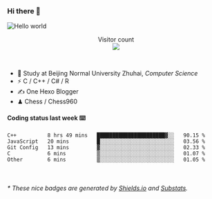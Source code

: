 ### Hi there 👋


<img src="https://raw.githubusercontent.com/sagar-viradiya/sagar-viradiya/master/resources/banner.png" alt="Hello world">
<p align="center"> 
  Visitor count<br/>
  <img src="https://profile-counter.glitch.me/youszoe/count.svg" />
</p>

<br/>


- 🍻  Study at Beijing Normal University Zhuhai, _Computer Science_
- ⚡  C / C++ / C# / R
- ✍️  One Hexo Blogger
- ♟  Chess / Chess960 


#### Coding status last week ⌨️

<!--START_SECTION:waka-->
```text
C++          8 hrs 49 mins   ██████████████████████▓░░   90.15 % 
JavaScript   20 mins         █░░░░░░░░░░░░░░░░░░░░░░░░   03.56 % 
Git Config   13 mins         ▓░░░░░░░░░░░░░░░░░░░░░░░░   02.33 % 
C            6 mins          ▒░░░░░░░░░░░░░░░░░░░░░░░░   01.07 % 
Other        6 mins          ▒░░░░░░░░░░░░░░░░░░░░░░░░   01.05 % 
```
<!--END_SECTION:waka-->

<br/>

<center><img src="http://ghchart.rshah.org/409ba5/yousazoe" alt="" /></center>


<h6>* These nice badges are generated by <a href="https://shields.io/">Shields.io</a> and <a href="https://github.com/spencerwooo/Substats">Substats</a>.</h6>
